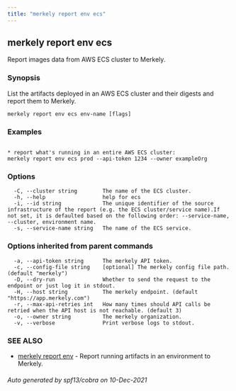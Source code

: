 ```yaml
---
title: "merkely report env ecs"
---
```


## merkely report env ecs

Report images data from AWS ECS cluster to Merkely.

### Synopsis


List the artifacts deployed in an AWS ECS cluster and their digests 
and report them to Merkely. 


```
merkely report env ecs env-name [flags]
```

### Examples

```

* report what's running in an entire AWS ECS cluster:
merkely report env ecs prod --api-token 1234 --owner exampleOrg

```

### Options

```
  -C, --cluster string        The name of the ECS cluster.
  -h, --help                  help for ecs
  -i, --id string             The unique identifier of the source infrastructure of the report (e.g. the ECS cluster/service name).If not set, it is defaulted based on the following order: --service-name, --cluster, environment name.
  -s, --service-name string   The name of the ECS service.
```

### Options inherited from parent commands

```
  -a, --api-token string      The merkely API token.
  -c, --config-file string    [optional] The merkely config file path. (default "merkely")
  -D, --dry-run               Whether to send the request to the endpoint or just log it in stdout.
  -H, --host string           The merkely endpoint. (default "https://app.merkely.com")
  -r, --max-api-retries int   How many times should API calls be retried when the API host is not reachable. (default 3)
  -o, --owner string          The merkely organization.
  -v, --verbose               Print verbose logs to stdout.
```

### SEE ALSO

* [merkely report env](/client_reference/merkely_report_env/)	 - Report running artifacts in an environment to Merkely.

###### Auto generated by spf13/cobra on 10-Dec-2021
